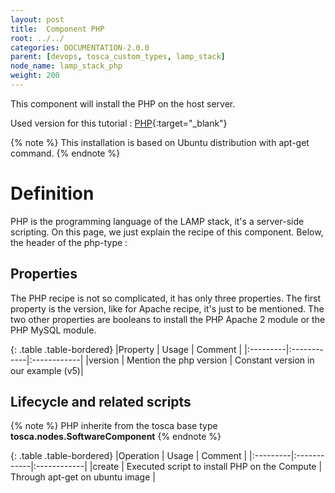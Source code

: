 ```yaml
---
layout: post
title:  Component PHP
root: ../../
categories: DOCUMENTATION-2.0.0
parent: [devops, tosca_custom_types, lamp_stack]
node_name: lamp_stack_php
weight: 200
---
```


This component will install the PHP on the host server.

Used version for this tutorial : [PHP](https://github.com/alien4cloud/samples/tree/master/php){:target="_blank"}

{% note %}
This installation is based on Ubuntu distribution with apt-get command.
{% endnote %}

# Definition

PHP is the programming language of the LAMP stack, it's a server-side scripting. On this page, we just explain the recipe of this component. Below, the header of the php-type :

<div data-gist="https://gist.github.com/OresteVisari/a7858be0865af14f9830.js"></div>

## Properties

The PHP recipe is not so complicated, it has only three properties. The first property is the version, like for Apache recipe, it's just to be mentioned. The two other properties are booleans to install the PHP Apache 2 module or the PHP MySQL module.

<div data-gist="https://gist.github.com/OresteVisari/2137c78d2d9553e53b04.js"></div>

{: .table .table-bordered}
|Property  | Usage | Comment |
|:---------|:------------|:------------|
|version  | Mention the php version | Constant version in our example (v5)|


## Lifecycle and related scripts

<div data-gist="https://gist.github.com/OresteVisari/6870bf82c86a694d9532.js"></div>

{% note %}
PHP inherite from the tosca base type **tosca.nodes.SoftwareComponent**
{% endnote %}

{: .table .table-bordered}
|Operation  | Usage | Comment |
|:---------|:------------|:------------|
|create  | Executed script to install PHP on the Compute | Through apt-get on ubuntu image |
